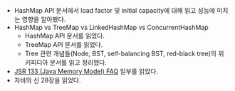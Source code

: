 - HashMap API 문서에서 load factor 및 initial capacity에 대해 읽고 성능에 미치는 영향을 알아봤다.
- HashMap vs TreeMap vs LinkedHashMap vs ConcurrentHashMap
  + HashMap API 문서를 읽었다.
  + TreeMap API 문서를 읽었다.
  + Tree 관련 개념들(Node, BST, self-balancing BST, red-black tree)의 위키피디아 문서를 읽고 정리했다.
- [JSR 133 (Java Memory Model) FAQ](http://www.cs.umd.edu/~pugh/java/memoryModel/jsr-133-faq.html) 일부를 읽었다.
- 자바의 신 28장을 읽었다.
